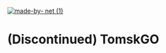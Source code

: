 [![made-by- net (1)](https://github.com/SnowPowerCore/.NET-Custom-Console-App-Template/assets/35460261/d97613a9-740d-4f08-a931-81b77cfffb36)](https://dot.net)

# (Discontinued) TomskGO
